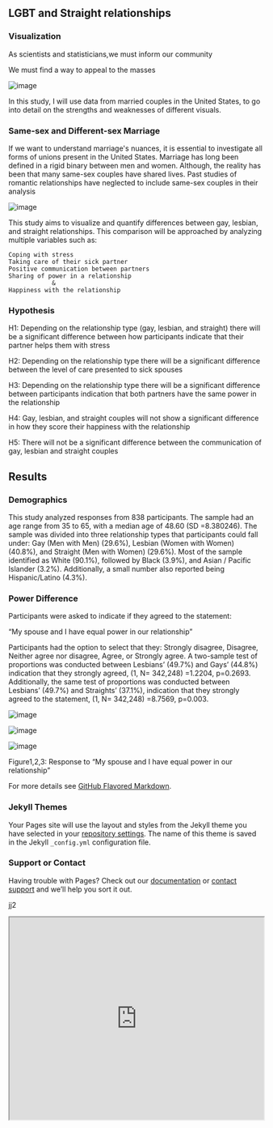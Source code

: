 ## LGBT and Straight relationships

### Visualization
As scientists and statisticians,we must inform our community


We must find a way to appeal to the masses

![image](https://user-images.githubusercontent.com/69866550/100770508-f4488f00-33c2-11eb-8f90-ea136c911212.png)

In this study, I will use data from married couples in the United States, to go into detail on the strengths and weaknesses of different visuals.

### Same-sex and Different-sex Marriage
If we want to understand marriage's nuances, it is essential to investigate all forms of unions present in the United States. Marriage has long been defined in a rigid binary between men and women. Although, the reality has been that many same-sex couples have shared lives. Past studies of romantic relationships have neglected to include same-sex couples in their analysis

![image](https://user-images.githubusercontent.com/69866550/100771892-8f8e3400-33c4-11eb-91a8-a24af45a0bea.png)

This study aims to visualize and quantify differences between gay, lesbian, and straight relationships. This comparison will be approached by analyzing multiple variables such as: 

```
Coping with stress
Taking care of their sick partner
Positive communication between partners
Sharing of power in a relationship
            &
Happiness with the relationship
```

### Hypothesis

H1: Depending on the relationship type (gay, lesbian, and straight) there will be a significant difference between how participants indicate that their partner helps them with stress

H2: Depending on the relationship type there will be a significant difference between the level of care presented to sick spouses 

H3: Depending on the relationship type there will be a significant difference between participants indication that both partners have the same power in the relationship

H4: Gay, lesbian, and straight couples will not show a significant difference in how they score their happiness with the relationship

H5: There will not be a significant difference between the communication of gay, lesbian and straight couples


## Results
### Demographics

This study analyzed responses from 838 participants. 
The sample had an age range from 35 to 65, with a median age of 48.60 (SD =8.380246). The sample was divided into three relationship types that participants could fall under: Gay (Men with Men) (29.6%), Lesbian (Women with Women) (40.8%), and Straight (Men with Women) (29.6%). Most of the sample identified as White (90.1%), followed by Black (3.9%), and Asian / Pacific Islander (3.2%).  Additionally, a small number also reported being Hispanic/Latino (4.3%).

### Power Difference
Participants were asked to indicate if they agreed to the statement:

“My spouse and I have equal power in our relationship”

Participants had the option to select that they: Strongly disagree, Disagree, Neither agree nor disagree, Agree, or Strongly agree. A two-sample test of proportions was conducted between Lesbians’ (49.7%) and Gays’ (44.8%) indication that they strongly agreed, (1, N= 342,248) =1.2204, p=0.2693. Additionally, the same test of proportions was conducted between Lesbians’ (49.7%) and Straights’ (37.1%), indication that they strongly agreed to the statement, (1, N= 342,248) =8.7569, p=0.003.  

![image](https://user-images.githubusercontent.com/69866550/100772262-fdd2f680-33c4-11eb-912a-eee868824ce9.png)

![image](https://user-images.githubusercontent.com/69866550/100772302-05929b00-33c5-11eb-8ae4-bc8514b36ea5.png)

![image](https://user-images.githubusercontent.com/69866550/100772320-0c211280-33c5-11eb-8d4b-e65da77f44d2.png)

Figure1,2,3: Response to “My spouse and I have equal power in our relationship”


For more details see [GitHub Flavored Markdown](https://guides.github.com/features/mastering-markdown/).

### Jekyll Themes

Your Pages site will use the layout and styles from the Jekyll theme you have selected in your [repository settings](https://github.com/LMDuarte/Relationships/settings). The name of this theme is saved in the Jekyll `_config.yml` configuration file.

### Support or Contact

Having trouble with Pages? Check out our [documentation](https://docs.github.com/categories/github-pages-basics/) or [contact support](https://github.com/contact) and we’ll help you sort it out.


jj2
<iframe src=
"https://github.com/LMDuarte/Relationships/blob/main/Gay%20likert.html"
style="width:100%; height:400px;"
></iframe>

